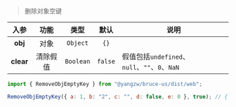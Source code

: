 > 删除对象空键

入参|功能|类型|默认|说明
:-:|:-:|:-:|:-:|-
**obj**|对象|`Object`|`{}`
**clear**|清除假值|`Boolean`|`false`|假值包括`undefined`、`null`、`""`、`0`、`NaN`

```js
import { RemoveObjEmptyKey } from "@yangzw/bruce-us/dist/web";

RemoveObjEmptyKey({ a: 1, b: "2", c: "", d: false, e: 0 }, true); // { a: 1, b:  "2"}
```